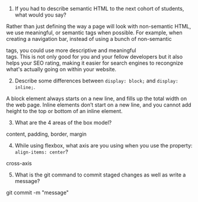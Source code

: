 1. If you had to describe semantic HTML to the next cohort of students, what would you say?

Rather than just defining the way a page will look with non-semantic HTML, we use meaningful, or semantic tags when possible. For example, when creating a navigation bar, instead of using a bunch of non-semantic <div> tags, you could use more descriptive and meaningful <nav> tags. This is not only good for you and your fellow developers but it also helps your SEO rating, making it easier for search engines to recongnize what's actually going on within your website.  

2. Describe some differences between ```display: block;``` and ```display: inline;```.

A block element always starts on a new line, and fills up the total width on the web page. 
Inline elements don’t start on a new line, and you cannot add height to the top or bottom of an inline element.


3. What are the 4 areas of the box model?

content, padding, border, margin

4. While using flexbox, what axis are you using when you use the property: ```align-items: center```?

cross-axis

5. What is the git command to commit staged changes as well as write a message? 

git commit -m "message"